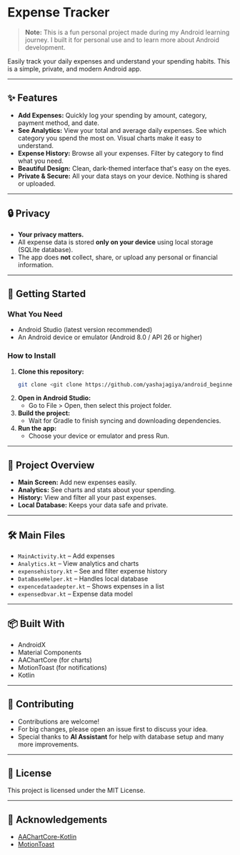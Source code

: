 # Expense Tracker

> **Note:** This is a fun personal project made during my Android learning journey. I built it for personal use and to learn more about Android development.

Easily track your daily expenses and understand your spending habits. This is a simple, private, and modern Android app.

---

## ✨ Features

- **Add Expenses:** Quickly log your spending by amount, category, payment method, and date.
- **See Analytics:** View your total and average daily expenses. See which category you spend the most on. Visual charts make it easy to understand.
- **Expense History:** Browse all your expenses. Filter by category to find what you need.
- **Beautiful Design:** Clean, dark-themed interface that's easy on the eyes.
- **Private & Secure:** All your data stays on your device. Nothing is shared or uploaded.

---

## 🔒 Privacy

- **Your privacy matters.**
- All expense data is stored **only on your device** using local storage (SQLite database).
- The app does **not** collect, share, or upload any personal or financial information.

---

## 🚀 Getting Started

### What You Need
- Android Studio (latest version recommended)
- An Android device or emulator (Android 8.0 / API 26 or higher)

### How to Install
1. **Clone this repository:**
   ```bash
   git clone <git clone https://github.com/yashajagiya/android_beginner_expencetracer.git>
   ```
2. **Open in Android Studio:**
   - Go to File > Open, then select this project folder.
3. **Build the project:**
   - Wait for Gradle to finish syncing and downloading dependencies.
4. **Run the app:**
   - Choose your device or emulator and press Run.

---

## 📁 Project Overview

- **Main Screen:** Add new expenses easily.
- **Analytics:** See charts and stats about your spending.
- **History:** View and filter all your past expenses.
- **Local Database:** Keeps your data safe and private.

---

## 🛠️ Main Files

- `MainActivity.kt` – Add expenses
- `Analytics.kt` – View analytics and charts
- `expensehistory.kt` – See and filter expense history
- `DataBaseHelper.kt` – Handles local database
- `expencedataadepter.kt` – Shows expenses in a list
- `expensedbvar.kt` – Expense data model

---

## 📦 Built With

- AndroidX
- Material Components
- AAChartCore (for charts)
- MotionToast (for notifications)
- Kotlin

---

## 🤝 Contributing

- Contributions are welcome!
- For big changes, please open an issue first to discuss your idea.
- Special thanks to **AI Assistant** for help with database setup and many more improvements.

---

## 📄 License

This project is licensed under the MIT License.

---

## 🙏 Acknowledgements

- [AAChartCore-Kotlin](https://github.com/AAChartModel/AAChartCore-Kotlin)
- [MotionToast](https://github.com/Spikeysanju/MotionToast) 
